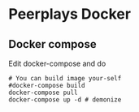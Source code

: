 # Peerplays Docker

## Docker compose

Edit docker-compose and do

```
# You can build image your-self
#docker-compose build
docker-compose pull
docker-compose up -d # demonize
```
